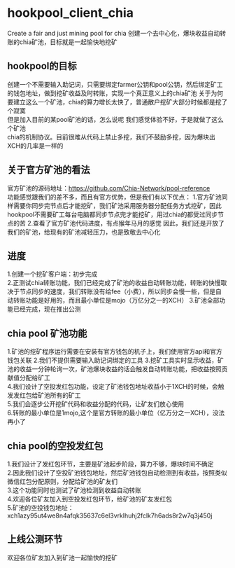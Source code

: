 # hookpool_client_chia
Create a fair and just mining pool for chia
创建一个去中心化，爆块收益自动转账的chia矿池，目标就是一起愉快地挖矿
## hookpool的目标
创建一个不需要输入助记词，只需要绑定farmer公钥和pool公钥，然后绑定矿工的钱包地址，做到挖矿收益及时转账，实现一个真正意义上的chia矿池 
关于为何要建立这么一个矿池，chia的算力增长太快了，普通散户挖矿大部分时候都是挖了个寂寞  
但是加入目前的某pool矿池的话，怎么说呢  我们感觉体验不好，于是就做了这么个矿池  
chia的机制协议。目前很难从代码上禁止多挖，我们不鼓励多挖，因为爆块出XCH的几率是一样的
## 关于官方矿池的看法
官方矿池的源码地址：https://github.com/Chia-Network/pool-reference  
功能感觉跟我们的差不多，而且有官方优势，但是我们有以下优点：
1.官方矿池同样需要你同步完节点后才能挖矿，我们矿池采用服务器分配任务方式挖矿，因此hookpool不需要矿工每台电脑都同步节点完才能挖矿，用过chia的都受过同步节点的苦
2.查看了官方矿池代码进度，有点猴年马月的感觉
因此，我们还是开放了我们的矿池，给现有的矿池减轻压力，也是致敬去中心化


## 进度
1.创建一个挖矿客户端：初步完成  
2.正测试chia转账功能，我们已经完成了矿池的收益自动转账功能，转账的快慢取决于节点同步的速度，我们转账没有给fee（小费），所以同步会慢一些，但是自动转账功能是好用的，而且最小单位是mojo（万亿分之一的XCH） 
3.矿池全部功能已经完成，现在推出公测  
## chia pool 矿池功能
1.矿池的挖矿程序运行需要在安装有官方钱包的机子上，我们使用官方api和官方钱包关联 
2.我们不提供需要输入助记词绑定的工具 
3.挖矿工具实时显示收益，矿池的收益一分钟轮询一次，矿池爆块收益的话会触发自动转账功能，把收益按照贡献值分配给矿工  
4.我们设计了空投发红包功能，设定了矿池钱包地址收益小于1XCH的时候，会触发发红包给矿池所有的矿工  
5.我们会逐步公开挖矿代码和收益分配的代码，让矿友们放心使用  
6.转账的最小单位是1mojo,这个是官方转账的最小单位（亿万分之一XCH），没法再小了
## chia pool的空投发红包
1.我们设计了发红包环节，主要是矿池起步阶段，算力不够，爆块时间不确定  
2.因此我们设计了空投矿池钱包地址，然后矿池钱包自动检测到有收益，按照类似微信红包分配原则，分配给矿池的矿友们  
3.这个功能同时也测试了矿池检测到收益自动转账  
4.欢迎各位矿友加入到空投发红包环节，给矿池的矿友发红包  
5.矿池的空投钱包地址：xch1azy95ut4we8n4afqk35637c6el3vrklhuhj2fclk7h6ads8r2w7q3j450j  

## 上线公测环节
欢迎各位矿友加入到矿池一起愉快的挖矿
